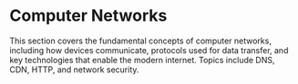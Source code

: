 # Computer Networks

This section covers the fundamental concepts of computer networks, including how devices communicate, protocols used for data transfer, and key technologies that enable the modern internet. Topics include DNS, CDN, HTTP, and network security.

